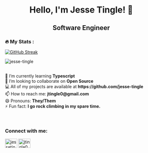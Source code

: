 <span align="center">
  
 # Hello, I'm Jesse Tingle! :wave:

 ## Software Engineer

<!-- ### Portfolio: <a href="https://www.jessetingle.com">jessetingle.com</a> -->
</span>

### :fire: My Stats :
[![GitHub Streak](https://streak-stats.demolab.com/?user=Jesse-Tingle)](https://git.io/streak-stats)

<p><img  src="https://github-readme-stats.vercel.app/api/top-langs/?username=jesse-tingle&layout=compact" alt="jesse-tingle" /></p>
<!-- <p><img  src="https://github-readme-stats.vercel.app/api?username=jesse-tingle&show_icons=true&theme=radical" alt="jesse-tingle" /></p>
 -->
<br>
🌱 I’m currently learning <strong>Typescript</strong> <br>
👯 I’m looking to collaborate on <strong>Open Source</strong> <br>
💻 All of my projects are available at <strong>https://github.com/jesse-tingle</strong> <br>
📫 How to reach me: <strong>jtingle0@gmail.com</strong> <br>
😄 Pronouns: <strong>They/Them</strong> <br>
⚡ Fun fact: <strong>I go rock climbing in my spare time.</strong> <br>

<br>
<br>
<p align="left">
<h3 align="left">Connect with me:</h3>
<a href="https://linkedin.com/in/jesse-tingle" target="blank"><img align="center" src="https://cdn.jsdelivr.net/npm/simple-icons@3.0.1/icons/linkedin.svg" alt="jessetingle" height="30" width="40" /></a>
<a href="mailto:jtingle0@gmail.com" target="blank"><img align="center" src="https://cdn.jsdelivr.net/npm/simple-icons@3.0.1/icons/gmail.svg" alt="jtingle0@gmail.com" height="30" width="40" /></a>



